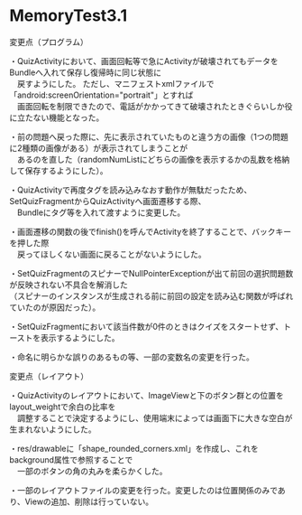 # MemoryTest3.1

変更点（プログラム）

・QuizActivityにおいて、画面回転等で急にActivityが破壊されてもデータをBundleへ入れて保存し復帰時に同じ状態に  
　戻すようにした。  ただし、マニフェストxmlファイルで「android:screenOrientation="portrait"」とすれば  
　画面回転を制限できたので、電話がかかってきて破壊されたときぐらいしか役に立たない機能となった。
 
・前の問題へ戻った際に、先に表示されていたものと違う方の画像（1つの問題に2種類の画像がある）が表示されてしまうことが  
　あるのを直した（randomNumListにどちらの画像を表示するかの乱数を格納して保存するようにした）。

・QuizActivityで再度タグを読み込みなおす動作が無駄だったため、SetQuizFragmentからQuizActivityへ画面遷移する際、  
　Bundleにタグ等を入れて渡すように変更した。
 
・画面遷移の関数の後でfinish()を呼んでActivityを終了することで、バックキーを押した際  
　戻ってほしくない画面に戻ることがないようにした。
 
・SetQuizFragmentのスピナーでNullPointerExceptionが出て前回の選択問題数が反映されない不具合を解消した  
 （スピナーのインスタンスが生成される前に前回の設定を読み込む関数が呼ばれていたのが原因だった）。
 
・SetQuizFragmentにおいて該当件数が0件のときはクイズをスタートせず、トーストを表示するようにした。

・命名に明らかな誤りのあるもの等、一部の変数名の変更を行った。



変更点（レイアウト）

・QuizActivityのレイアウトにおいて、ImageViewと下のボタン群との位置をlayout_weightで余白の比率を  
　調整することで決定するようにし、使用端末によっては画面下に大きな空白が生まれないようにした。
 
・res/drawableに「shape_rounded_corners.xml」を作成し、これをbackground属性で参照することで  
　一部のボタンの角の丸みを柔らかくした。
 
・一部のレイアウトファイルの変更を行った。変更したのは位置関係のみであり、Viewの追加、削除は行っていない。


 
 
